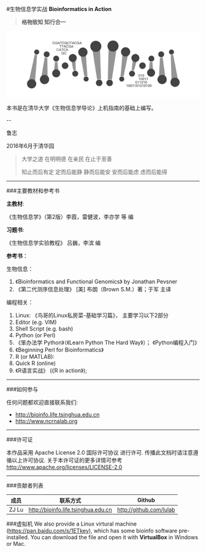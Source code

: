 #生物信息学实战
**Bioinformatics in Action** 
> **格物致知  知行合一**

![](img/intro.png)

本书是在清华大学《生物信息学导论》上机指南的基础上编写。


-- 

鲁志

2016年6月于清华园

> 大学之道 在明明德 在亲民 在止于至善
> 
> 知止而后有定 定而后能静 静而后能安 安而后能虑 虑而后能得




---
###主要教材和参考书

**主教材**: 

《生物信息学》（第2版）李霞，雷健波，李亦学 等 编 

**习题书**:

《生物信息学实验教程》  吕巍，李滨 编 


**参考书**： 

生物信息：

1. 《Bioinformatics and Functional Genomics》 by Jonathan Pevsner 
2. 《第二代测序信息处理》 [美] 布朗（Brown S.M.）著；于军 主译 

编程相关： 

1. Linux: 《鸟哥的Linux私房菜-基础学习篇》， 主要学习以下2部分
  1. Editor (e.g. VIM)
  2. Shell Script (e.g. bash)
2. Python (or Perl)
  1.  《笨办法学 Python》（《Learn Python The Hard Way》）； 《Python编程入门》
  2.  《Beginning Perl for Bioinformatics》
3. R (or MATLAB):
  1.  Quick R (online)
  2.  《R语言实战》 (《R in action》); 


---
###如何参与

任何问题都欢迎直接联系我们: 

* http://bioinfo.life.tsinghua.edu.cn 
* http://www.ncrnalab.org


---
###许可证

本作品采用 Apache License 2.0 国际许可协议 进行许可. 传播此文档时请注意遵循以上许可协议. 关于本许可证的更多详情可参考 http://www.apache.org/licenses/LICENSE-2.0


---
###贡献者列表

|成员	|联系方式	|Github|
|-|-|-|
|ZJ Lu|http://bioinfo.life.tsinghua.edu.cn| http://github.com/lulab |

###虚拟机
We also provide a Linux virtural machine (https://pan.baidu.com/s/1ETkey), which has some bioinfo software pre-installed. You can download the file and open it with **VirtualBox** in Windows or Mac.

